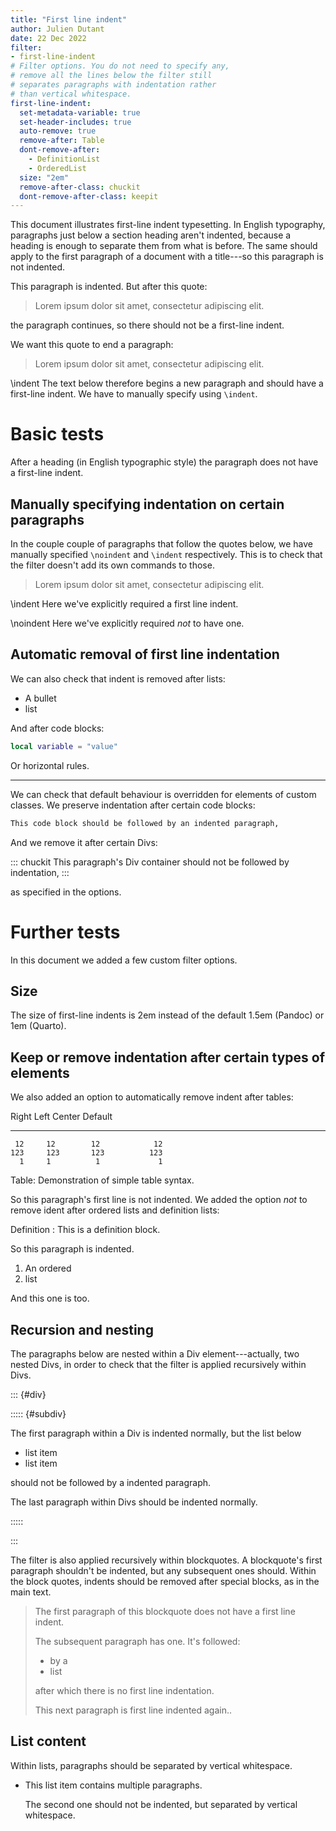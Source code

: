 ```yaml
---
title: "First line indent"
author: Julien Dutant
date: 22 Dec 2022
filter:
- first-line-indent
# Filter options. You do not need to specify any,
# remove all the lines below the filter still 
# separates paragraphs with indentation rather
# than vertical whitespace.
first-line-indent:
  set-metadata-variable: true
  set-header-includes: true
  auto-remove: true
  remove-after: Table
  dont-remove-after:
    - DefinitionList
    - OrderedList
  size: "2em"
  remove-after-class: chuckit
  dont-remove-after-class: keepit
---
```


This document illustrates first-line indent typesetting. In English
typography, paragraphs just below a section heading aren't indented,
because a heading is enough to separate them from what is before. The
same should apply to the first paragraph of a document with a
title---so this paragraph is not indented.

This paragraph is indented. But after this quote:

> Lorem ipsum dolor sit amet, consectetur adipiscing elit.

the paragraph continues, so there should not be a first-line indent.

We want this quote to end a paragraph:

> Lorem ipsum dolor sit amet, consectetur adipiscing elit.

\indent The text below therefore begins a new paragraph and should
have a first-line indent. We have to manually specify using `\indent`. 

# Basic tests

After a heading (in English typographic style) the paragraph does not
have a first-line indent.

## Manually specifying indentation on certain paragraphs

In the couple couple of paragraphs that follow the quotes below, we
have manually specified `\noindent` and `\indent` respectively. This
is to check that the filter doesn't add its own commands to those.

> Lorem ipsum dolor sit amet, consectetur adipiscing elit.

\indent Here we've explicitly required  a first line indent.

\noindent Here we've explicitly required *not* to have one.

## Automatic removal of first line indentation

We can also check that indent is removed after lists:

* A bullet
* list

And after code blocks:

```lua
local variable = "value"
```

Or horizontal rules.

---

We can check that default behaviour is overridden for elements of
custom classes. We preserve indentation after certain code blocks:

``` {.markdown .keepit}
This code block should be followed by an indented paragraph,
```

And we remove it after certain Divs:

::: chuckit
This paragraph's Div container should not
be followed by indentation,
:::

as specified in the options. 

# Further tests

In this document we added a few custom filter options. 

## Size

The size of first-line
indents is 2em instead of the default 1.5em (Pandoc) or 1em (Quarto). 

## Keep or remove indentation after certain types of elements

We also added an option to 
automatically remove indent after tables:

  Right     Left     Center     Default
-------     ------ ----------   -------
     12     12        12            12
    123     123       123          123
      1     1          1             1

Table:  Demonstration of simple table syntax.

So this paragraph's first line is not indented. We added the option
*not* to remove ident after ordered lists and definition lists:

Definition
: This is a definition block.

So this paragraph is indented.

1. An ordered
2. list

And this one is too.

## Recursion and nesting

The paragraphs below are nested within a Div element---actually, two
nested Divs, in order to check that the filter is applied recursively
within Divs.

::: {#div}

::::: {#subdiv}

The first paragraph within a Div is indented normally, but the 
list below

* list item
* list item

should not be followed by a indented paragraph.

The last paragraph within Divs should be indented normally.

:::::

:::

The filter is also applied recursively within blockquotes. A
blockquote's first paragraph shouldn't be indented, but any subsequent
ones should. Within the block quotes, indents should be removed after
special blocks, as in the main text. 

> The first paragraph of this blockquote does not
> have a first line indent.
>
> The subsequent paragraph has one. It's followed:
>
> * by a
> * list
> 
> after which there is no first line indentation.
> 
> This next paragraph is first line indented again..

## List content

Within lists, paragraphs should be separated by vertical whitespace.

* This list item contains multiple paragraphs.

  The second one should not be indented, but separated by vertical 
  whitespace.

